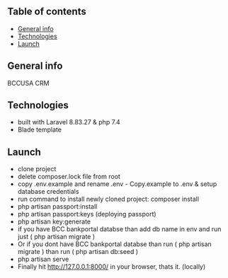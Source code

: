 ## Table of contents
* [General info](#general-info)
* [Technologies](#technologies)
* [Launch](#launch)

## General info
BCCUSA CRM

## Technologies
* built with Laravel 8.83.27 & php 7.4
* Blade template

## Launch
* clone project
* delete composer.lock file from root
* copy .env.example and rename .env - Copy.example to .env & setup database credentials
* run command to install newly cloned project: composer install
* php artisan passport:install
* php artisan passport:keys (deploying passport)
* php artisan key:generate
* if you have BCC bankportal databse than add db name in env and run just ( php artisan migrate ) 
* Or if you dont have BCC bankportal databse than run ( php artisan migrate ) than run ( php artisan db:seed )
* php artisan serve
* Finally hit http://127.0.0.1:8000/ in your browser, thats it. (locally)